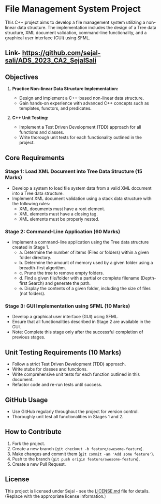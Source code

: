 

# File Management System Project

This C++ project aims to develop a file management system utilizing a non-linear data structure. The implementation includes the design of a Tree data structure, XML document validation, command-line functionality, and a graphical user interface (GUI) using SFML.

## Link- https://github.com/sejal-sali/ADS_2023_CA2_SejalSali
## Objectives

1. **Practice Non-linear Data Structure Implementation:**
   - Design and implement a C++-based non-linear data structure.
   - Gain hands-on experience with advanced C++ concepts such as templates, functors, and predicates.

2. **C++ Unit Testing:**
   - Implement a Test Driven Development (TDD) approach for all functions and classes.
   - Write thorough unit tests for each functionality outlined in the project.

## Core Requirements

### Stage 1: Load XML Document into Tree Data Structure (15 Marks)

- Develop a system to load file system data from a valid XML document into a Tree data structure.
- Implement XML document validation using a stack data structure with the following rules:
  - XML documents must have a root element.
  - XML elements must have a closing tag.
  - XML elements must be properly nested.

### Stage 2: Command-Line Application (60 Marks)

- Implement a command-line application using the Tree data structure created in Stage 1.
  - a. Determine the number of items (Files or folders) within a given folder directory.
  - b. Determine the amount of memory used by a given folder using a breadth-first algorithm.
  - c. Prune the tree to remove empty folders.
  - d. Find a given file/folder with a partial or complete filename (Depth-first Search) and generate the path.
  - e. Display the contents of a given folder, including the size of files (not folders).

### Stage 3: GUI Implementation using SFML (10 Marks)

- Develop a graphical user interface (GUI) using SFML.
- Ensure that all functionalities described in Stage 2 are available in the GUI.
- Note: Complete this stage only after the successful completion of previous stages.

## Unit Testing Requirements (10 Marks)

- Follow a strict Test Driven Development (TDD) approach.
- Write stubs for classes and functions.
- Write comprehensive unit tests for each function outlined in this document.
- Refactor code and re-run tests until success.

## GitHub Usage

- Use GitHub regularly throughout the project for version control.
- Thoroughly unit test all functionalities in Stages 1 and 2.

## How to Contribute

1. Fork the project.
2. Create a new branch (`git checkout -b feature/awesome-feature`).
3. Make changes and commit them (`git commit -am 'Add some feature'`).
4. Push to the branch (`git push origin feature/awesome-feature`).
5. Create a new Pull Request.

## License

This project is licensed under Sejal - see the [LICENSE.md](LICENSE.md) file for details. (Replace with the appropriate license information.)
